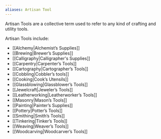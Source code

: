 ```yaml
---
aliases: Artisan Tool
---
```

Artisan Tools are a collective term used to refer to any kind of crafting and utility tools.

Artisan Tools include:
* [[Alchemy|Alchemist’s Supplies]]
* [[Brewing|Brewer’s Supplies]]
* [[Calligraphy|Calligrapher's Supplies]]
* [[Carpentry|Carpenter’s Tools]]
* [[Cartography|Cartographer’s Tools]]
* [[Cobbling|Cobbler’s tools]]
* [[Cooking|Cook’s Utensils]]
* [[Glassblowing|Glassblower’s Tools]]
* [[Jewelcraft|Jeweler’s Tools]]
* [[Leatherworking|Leatherworker’s Tools]]
* [[Masonry|Mason’s Tools]]
* [[Painting|Painter’s Supplies]]
* [[Pottery|Potter’s Tools]]
* [[Smithing|Smith’s Tools]]
* [[Tinkering|Tinker’s Tools]]
* [[Weaving|Weaver’s Tools]]
* [[Woodcarving|Woodcarver’s Tools]]